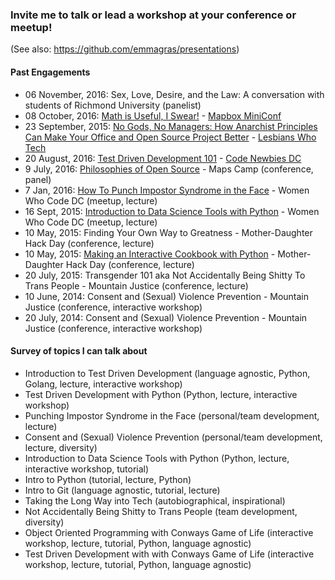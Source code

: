 ### Invite me to talk or lead a workshop at your conference or meetup!
(See also: https://github.com/emmagras/presentations)

#### Past Engagements
- 06 November, 2016: Sex, Love, Desire, and the Law: A conversation with students of Richmond University (panelist)
- 08 October, 2016: [Math is Useful, I Swear!](https://github.com/emmagras/presentations/blob/master/math-is-useful-i-swear.md) - [Mapbox MiniConf](https://miniconfmapbox.splashthat.com/)
- 23 September, 2015: [No Gods, No Managers: How Anarchist Principles Can Make Your Office and Open Source Project Better](https://www.dropbox.com/s/zup9p2kqy96mrnr/anarchy-in-the-office.pdf?dl=0) - [Lesbians Who Tech](http://lesbianswhotech.org/speakers/emma-grasmeder/)
- 20 August, 2016: [Test Driven Development 101](https://github.com/emmagras/presentations/blob/master/tdd101.md) - [Code Newbies DC](http://www.meetup.com/CodeNewbie-DC/events/232956866/)
- 9 July, 2016: [Philosophies of Open Source](http://mapscamp.io/#schedule) - Maps Camp (conference, panel)
- 7 Jan, 2016: [How To Punch Impostor Syndrome in the Face](https://youtu.be/Vgoh8Kv8r7U) - Women Who Code DC (meetup, lecture)
- 16 Sept, 2015: [Introduction to Data Science Tools with Python](https://github.com/emmagras/datascience-pres) - Women Who Code DC (meetup, lecture)
- 10 May, 2015: Finding Your Own Way to Greatness - Mother-Daughter Hack Day (conference, lecture)
- 10 May, 2015: [Making an Interactive Cookbook with Python](https://github.com/emmagras/recipe-recs/blob/master/recipe_recommender.py) - Mother-Daughter Hack Day (conference, lecture)
- 20 July, 2015: Transgender 101 aka Not Accidentally Being Shitty To Trans People - Mountain Justice (conference, lecture)
- 10 June, 2014: Consent and (Sexual) Violence Prevention - Mountain Justice (conference, interactive workshop)
- 20 July, 2014: Consent and (Sexual) Violence Prevention - Mountain Justice (conference, interactive workshop)

#### Survey of topics I can talk about
- Introduction to Test Driven Development (language agnostic, Python, Golang, lecture, interactive workshop)
- Test Driven Development with Python (Python, lecture, interactive workshop)
- Punching Impostor Syndrome in the Face (personal/team development, lecture)
- Consent and (Sexual) Violence Prevention (personal/team development, lecture, diversity)
- Introduction to Data Science Tools with Python (Python, lecture, interactive workshop, tutorial)
- Intro to Python (tutorial, lecture, Python)
- Intro to Git (language agnostic, tutorial, lecture)
- Taking the Long Way into Tech (autobiographical, inspirational)
- Not Accidentally Being Shitty to Trans People (team development, diversity)
- Object Oriented Programming with Conways Game of Life (interactive workshop, lecture, tutorial, Python, language agnostic)
- Test Driven Development with with Conways Game of Life (interactive workshop, lecture, tutorial, Python, language agnostic)
